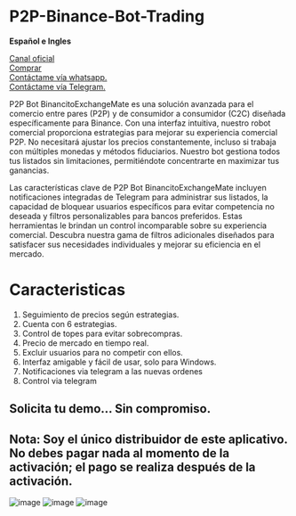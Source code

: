 # P2P-Binance-Bot-Trading
**Español e Ingles**  

[Canal oficial](https://www.youtube.com/channel/UCxcmqMBK5hklYj5ni80xDig)  
[Comprar](https://es.fiverr.com/manuelperez418/bot-trading-p2p-binance?context_referrer=search_gigs&source=top-bar&ref_ctx_id=ffa15a6779524a469704c2f75b97ddec&pckg_id=1&pos=3&context_type=auto&funnel=ffa15a6779524a469704c2f75b97ddec&seller_online=true&imp_id=34cc6a2a-d83e-4b49-aa81-a9ceddc613ee)  
[Contáctame vía whatsapp.](https://api.whatsapp.com/send?phone=584125304389&text=Estoy%20interesado%20en%20el%20Bot%20de%20Binance)  
[Contáctame vía Telegram.](https://t.me/erCocoTrade)    

P2P Bot BinancitoExchangeMate es una solución avanzada para el comercio entre pares (P2P) y de consumidor a consumidor (C2C) diseñada específicamente para Binance. Con una interfaz intuitiva, nuestro robot comercial proporciona estrategias para mejorar su experiencia comercial P2P. No necesitará ajustar los precios constantemente, incluso si trabaja con múltiples monedas y métodos fiduciarios. Nuestro bot gestiona todos tus listados sin limitaciones, permitiéndote concentrarte en maximizar tus ganancias.

Las características clave de P2P Bot BinancitoExchangeMate incluyen notificaciones integradas de Telegram para administrar sus listados, la capacidad de bloquear usuarios específicos para evitar competencia no deseada y filtros personalizables para bancos preferidos. Estas herramientas le brindan un control incomparable sobre su experiencia comercial. Descubra nuestra gama de filtros adicionales diseñados para satisfacer sus necesidades individuales y mejorar su eficiencia en el mercado.

# Caracteristicas
1. Seguimiento de precios según estrategias.
2. Cuenta con 6 estrategias.
3. Control de topes para evitar sobrecompras.
4. Precio de mercado en tiempo real.
5. Excluir usuarios para no competir con ellos.
6. Interfaz amigable y fácil de usar, solo para Windows.
7. Notificaciones via telegram a las nuevas ordenes
8. Control via telegram

## Solicita tu demo... Sin compromiso.

## Nota: Soy el único distribuidor de este aplicativo. No debes pagar nada al momento de la activación; el pago se realiza después de la activación.
![image](https://github.com/user-attachments/assets/972ef3b1-14a0-4bc7-b638-6a2e1298c35e)
![image](https://github.com/user-attachments/assets/5c513b45-7292-479b-ac85-2fdd148df3a7)
![image](https://github.com/user-attachments/assets/b1449c64-8eb2-4e72-94ce-cceb4e6436bf)  
